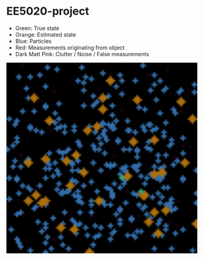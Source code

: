 # EE5020-project

- Green: True state
- Orange: Estimated state
- Blue: Particles
- Red: Measurements originating from object
- Dark Matt Pink: Clutter / Noise / False measurements
<img src=https://github.com/Jesperoka/EE5020-project/blob/messy_main/animation.gif width=500>

